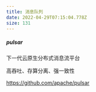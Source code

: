 ```yaml
---
title: 消息队列
date: 2022-04-29T07:15:04.778Z
size: 131
---
```

##### pulsar

下一代云原生分布式消息流平台

高吞吐、存算分离、强一致性

https://github.com/apache/pulsar
